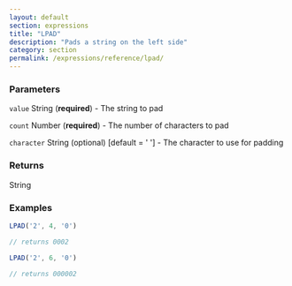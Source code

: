 ```yaml
---
layout: default
section: expressions
title: "LPAD"
description: "Pads a string on the left side"
category: section
permalink: /expressions/reference/lpad/
---
```


### Parameters

`value` String (__required__) - The string to pad

`count` Number (__required__) - The number of characters to pad

`character` String (optional)  [default = ' '] - The character to use for padding

### Returns

String

### Examples

```js
LPAD('2', 4, '0')

// returns 0002
```


```js
LPAD('2', 6, '0')

// returns 000002
```